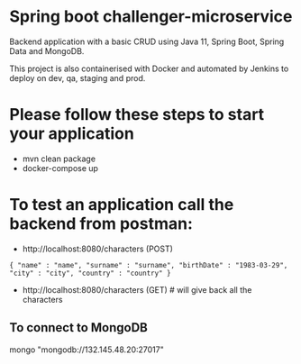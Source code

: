# Spring boot challenger-microservice

Backend application with a basic CRUD using Java 11, Spring Boot, Spring Data and MongoDB.

This project is also containerised with Docker and automated by Jenkins to deploy on dev, qa, staging and prod.

# Please follow these steps to start your application 

- mvn clean package 
- docker-compose up

# To test an application call the backend from postman:

- http://localhost:8080/characters (POST)

`{
 	"name" : "name",
 	"surname" : "surname",
 	"birthDate" : "1983-03-29",
 	"city" : "city",
 	"country" : "country"
 }`

- http://localhost:8080/characters (GET) # will give back all the characters 

## To connect to MongoDB

mongo "mongodb://132.145.48.20:27017"
